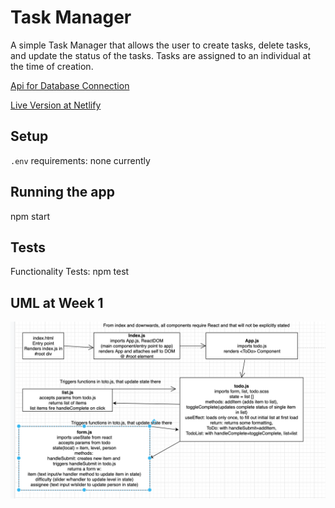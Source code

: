 # Task Manager

A simple Task Manager that allows the user to create tasks, delete tasks, and update the status of the tasks. Tasks are assigned to an individual at the time of creation.

[Api for Database Connection](https://at-taskmanager.herokuapp.com/task)

[Live Version at Netlify](https://taskmanager-at.netlify.app/)

## Setup

`.env` requirements: none currently

## Running the app
npm start

## Tests
Functionality Tests: npm test

## UML at Week 1
![UML at Week 1 Functionality](./assets/todo-week1.png)
